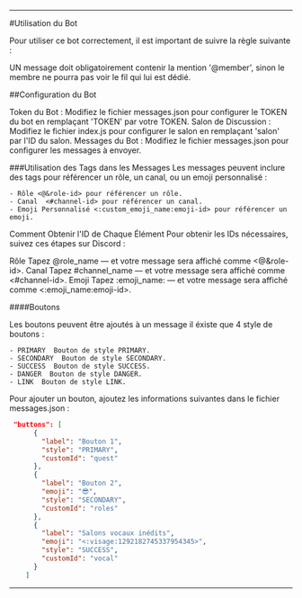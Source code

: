 ---

#Utilisation du Bot

Pour utiliser ce bot correctement, il est important de suivre la règle suivante :

UN message doit obligatoirement  contenir la mention '@member', sinon le membre ne pourra pas voir le fil qui lui est dédié.


##Configuration du Bot

Token du Bot : Modifiez le fichier messages.json pour configurer le TOKEN du bot en remplaçant 'TOKEN' par votre TOKEN.
Salon de Discussion : Modifiez le fichier index.js pour configurer le salon en remplaçant 'salon' par l'ID du salon.
Messages du Bot : Modifiez le fichier messages.json pour configurer les messages à envoyer.

###Utilisation des Tags dans les Messages
Les messages peuvent inclure des tags pour référencer un rôle, un canal, ou un emoji personnalisé :

    - Rôle <@&role-id> pour référencer un rôle.
    - Canal  <#channel-id> pour référencer un canal.
    - Emoji Personnalisé <:custom_emoji_name:emoji-id> pour référencer un emoji.

Comment Obtenir l'ID de Chaque Élément
Pour obtenir les IDs nécessaires, suivez ces étapes sur Discord :

Rôle  Tapez \@role_name — et votre message sera affiché comme <@&role-id>.
Canal  Tapez \#channel_name — et votre message sera affiché comme <#channel-id>.
Emoji  Tapez \:emoji_name: — et votre message sera affiché comme <:emoji_name:emoji-id>.



####Boutons
    
Les boutons peuvent être ajoutés à un message il éxiste que 4 style de boutons :

    - PRIMARY  Bouton de style PRIMARY.
    - SECONDARY  Bouton de style SECONDARY.
    - SUCCESS  Bouton de style SUCCESS.
    - DANGER  Bouton de style DANGER.
    - LINK  Bouton de style LINK.

Pour ajouter un bouton, ajoutez les informations suivantes dans le fichier messages.json :

```json
 "buttons": [
      {
        "label": "Bouton 1",
        "style": "PRIMARY",
        "customId": "quest"
      },
      {
        "label": "Bouton 2",
        "emoji": "😎",
        "style": "SECONDARY",
        "customId": "roles"
      },
      {
        "label": "Salons vocaux inédits",
        "emoji": "<:visage:1292182745337954345>",
        "style": "SUCCESS",
        "customId": "vocal"
      }
    ]
```


---